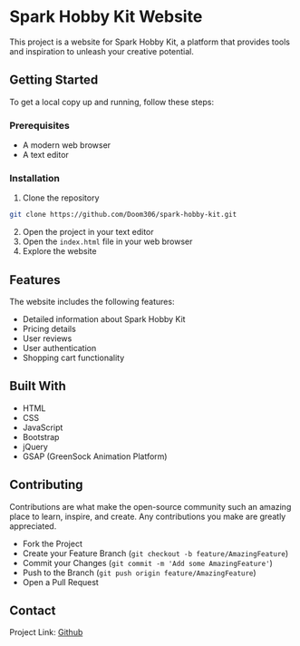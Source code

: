 # Spark Hobby Kit Website

This project is a website for Spark Hobby Kit, a platform that provides tools and inspiration to unleash your creative potential.

## Getting Started

To get a local copy up and running, follow these steps:

### Prerequisites

- A modern web browser
- A text editor

### Installation

1. Clone the repository
```bash
git clone https://github.com/Doom306/spark-hobby-kit.git
```
2. Open the project in your text editor
3. Open the `index.html` file in your web browser
4. Explore the website

## Features

The website includes the following features:

- Detailed information about Spark Hobby Kit
- Pricing details
- User reviews
- User authentication
- Shopping cart functionality

## Built With

- HTML
- CSS
- JavaScript
- Bootstrap
- jQuery
- GSAP (GreenSock Animation Platform)

## Contributing

Contributions are what make the open-source community such an amazing place to learn, inspire, and create. Any contributions you make are greatly appreciated.

- Fork the Project
- Create your Feature Branch (`git checkout -b feature/AmazingFeature`)
- Commit your Changes (`git commit -m 'Add some AmazingFeature'`)
- Push to the Branch (`git push origin feature/AmazingFeature`)
- Open a Pull Request

## Contact
Project Link: [Github](https://github.com/Koala3353/FLL-website)